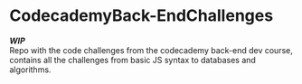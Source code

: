 # CodecademyBack-EndChallenges
*************************WIP*************************<br/>
Repo with the code challenges from the codecademy back-end dev course, contains all the challenges from basic JS syntax to databases and algorithms. 
